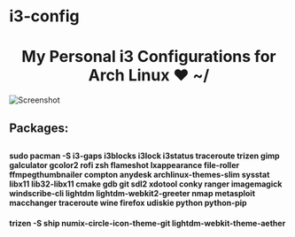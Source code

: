 # i3-config
<h1 align="center">My Personal i3 Configurations for Arch Linux ❤ ~/</h1>

![Screenshot](https://raw.githubusercontent.com/SajedMohseni/i3-config/master/Screenshot-2018-Oct-15.png)

<h2>Packages:<h2>
<h4>sudo pacman -S i3-gaps i3blocks i3lock i3status traceroute trizen gimp galculator gcolor2 rofi zsh flameshot lxappearance file-roller ffmpegthumbnailer compton anydesk archlinux-themes-slim sysstat libx11 lib32-libx11 cmake gdb git sdl2 xdotool conky ranger imagemagick windscribe-cli lightdm lightdm-webkit2-greeter nmap metasploit macchanger traceroute wine firefox udiskie python python-pip</h4>
<h4>trizen -S ship numix-circle-icon-theme-git lightdm-webkit-theme-aether</h4>
